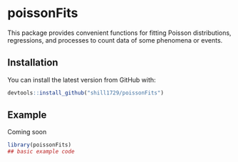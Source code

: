 
# poissonFits

<!-- badges: start -->
<!-- badges: end -->

This package provides convenient functions for fitting Poisson distributions, regressions, and processes to count data of some phenomena or events.

## Installation

You can install the latest version from GitHub with:

``` r
devtools::install_github("shill1729/poissonFits")
```

## Example

Coming soon

``` r
library(poissonFits)
## basic example code
```

